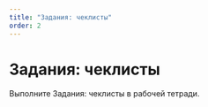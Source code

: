 ```yaml
---
title: "Задания: чеклисты"
order: 2
---
```


# Задания: чеклисты

Выполните Задания: чеклисты в рабочей тетради.